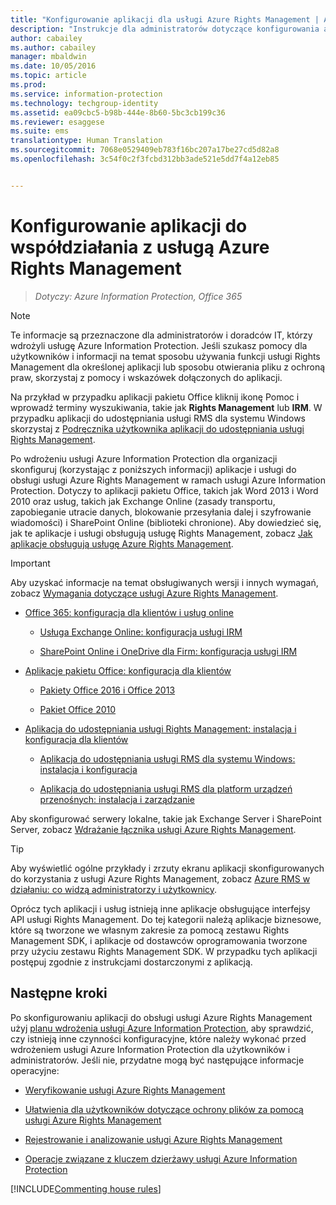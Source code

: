 ```yaml
---
title: "Konfigurowanie aplikacji dla usługi Azure Rights Management | Azure Information Protection"
description: "Instrukcje dla administratorów dotyczące konfigurowania aplikacji i usług do pracy z usługą zabezpieczającą Azure Rights Management w ramach usługi Azure Information Protection. Dotyczy to na przykład aplikacji pakietu Office, takich jak Word 2013 i Word 2010 oraz usług, takich jak Exchange Online (zasady transportu, zapobieganie utracie danych, blokowanie przesyłania dalej i szyfrowanie wiadomości) oraz SharePoint Online (biblioteki chronione)."
author: cabailey
ms.author: cabailey
manager: mbaldwin
ms.date: 10/05/2016
ms.topic: article
ms.prod: 
ms.service: information-protection
ms.technology: techgroup-identity
ms.assetid: ea09cbc5-b98b-444e-8b60-5bc3cb199c36
ms.reviewer: esaggese
ms.suite: ems
translationtype: Human Translation
ms.sourcegitcommit: 7068e0529409eb783f16bc207a17be27cd5d82a8
ms.openlocfilehash: 3c54f0c2f3fcbd312bb3ade521e5dd7f4a12eb85


---
```


# <a name="configuring-applications-for-azure-rights-management"></a>Konfigurowanie aplikacji do współdziałania z usługą Azure Rights Management

>*Dotyczy: Azure Information Protection, Office 365*

> [!NOTE]
> Te informacje są przeznaczone dla administratorów i doradców IT, którzy wdrożyli usługę Azure Information Protection. Jeśli szukasz pomocy dla użytkowników i informacji na temat sposobu używania funkcji usługi Rights Management dla określonej aplikacji lub sposobu otwierania pliku z ochroną praw, skorzystaj z pomocy i wskazówek dołączonych do aplikacji.
>
> Na przykład w przypadku aplikacji pakietu Office kliknij ikonę Pomoc i wprowadź terminy wyszukiwania, takie jak **Rights Management** lub **IRM**. W przypadku aplikacji do udostępniania usługi RMS dla systemu Windows skorzystaj z [Podręcznika użytkownika aplikacji do udostępniania usługi Rights Management](../rms-client/sharing-app-user-guide.md).

Po wdrożeniu usługi Azure Information Protection dla organizacji skonfiguruj (korzystając z poniższych informacji) aplikacje i usługi do obsługi usługi Azure Rights Management w ramach usługi Azure Information Protection. Dotyczy to aplikacji pakietu Office, takich jak Word 2013 i Word 2010 oraz usług, takich jak Exchange Online (zasady transportu, zapobieganie utracie danych, blokowanie przesyłania dalej i szyfrowanie wiadomości) i SharePoint Online (biblioteki chronione). Aby dowiedzieć się, jak te aplikacje i usługi obsługują usługę Rights Management, zobacz [Jak aplikacje obsługują usługę Azure Rights Management](../understand-explore/applications-support.md).

> [!IMPORTANT]
> Aby uzyskać informacje na temat obsługiwanych wersji i innych wymagań, zobacz [Wymagania dotyczące usługi Azure Rights Management](../get-started/requirements-azure-rms.md).

-   [Office 365: konfiguracja dla klientów i usług online](configure-office365.md)

    -   [Usługa Exchange Online: konfiguracja usługi IRM](configure-office365.md#exchange-online-irm-configuration)

    -   [SharePoint Online i OneDrive dla Firm: konfiguracja usługi IRM](configure-office365.md#sharepoint-online-and-onedrive-for-business-irm-configuration)

- [Aplikacje pakietu Office: konfiguracja dla klientów](configure-office-apps.md)

    -   [Pakiety Office 2016 i Office 2013](configure-office-apps.md#office-2016-and-office-2013)

    -   [Pakiet Office 2010](configure-office-apps.md#office-2010)

-   [Aplikacja do udostępniania usługi Rights Management: instalacja i konfiguracja dla klientów](configure-sharing-app.md)

    -   [Aplikacja do udostępniania usługi RMS dla systemu Windows: instalacja i konfiguracja](configure-sharing-app.md#the-rms-sharing-application-for-windows-installation-and-configuration)

    -   [Aplikacja do udostępniania usługi RMS dla platform urządzeń przenośnych: instalacja i zarządzanie](configure-sharing-app.md#the-rms-sharing-application-for-mobile-platforms-installation-and-management)


Aby skonfigurować serwery lokalne, takie jak Exchange Server i SharePoint Server, zobacz [Wdrażanie łącznika usługi Azure Rights Management](deploy-rms-connector.md).

> [!TIP]
> Aby wyświetlić ogólne przykłady i zrzuty ekranu aplikacji skonfigurowanych do korzystania z usługi Azure Rights Management, zobacz [Azure RMS w działaniu: co widzą administratorzy i użytkownicy](../understand-explore/what-admins-users-see.md).


Oprócz tych aplikacji i usług istnieją inne aplikacje obsługujące interfejsy API usługi Rights Management. Do tej kategorii należą aplikacje biznesowe, które są tworzone we własnym zakresie za pomocą zestawu Rights Management SDK, i aplikacje od dostawców oprogramowania tworzone przy użyciu zestawu Rights Management SDK. W przypadku tych aplikacji postępuj zgodnie z instrukcjami dostarczonymi z aplikacją.

## <a name="next-steps"></a>Następne kroki
Po skonfigurowaniu aplikacji do obsługi usługi Azure Rights Management użyj [planu wdrożenia usługi Azure Information Protection](../plan-design/deployment-roadmap.md), aby sprawdzić, czy istnieją inne czynności konfiguracyjne, które należy wykonać przed wdrożeniem usługi Azure Information Protection dla użytkowników i administratorów. Jeśli nie, przydatne mogą być następujące informacje operacyjne:

- [Weryfikowanie usługi Azure Rights Management](verify.md)

- [Ułatwienia dla użytkowników dotyczące ochrony plików za pomocą usługi Azure Rights Management](help-users.md)

- [Rejestrowanie i analizowanie usługi Azure Rights Management](log-analyze-usage.md)

- [Operacje związane z kluczem dzierżawy usługi Azure Information Protection](operations-tenant-key.md)

[!INCLUDE[Commenting house rules](../includes/houserules.md)]




<!--HONumber=Jan17_HO4-->


